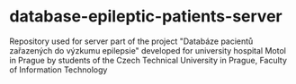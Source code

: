 database-epileptic-patients-server
==================================

Repository used for server part of the project "Databáze pacientů zařazených do výzkumu epilepsie" developed for university hospital Motol in Prague by students of the Czech Technical University in Prague, Faculty of Information Technology
